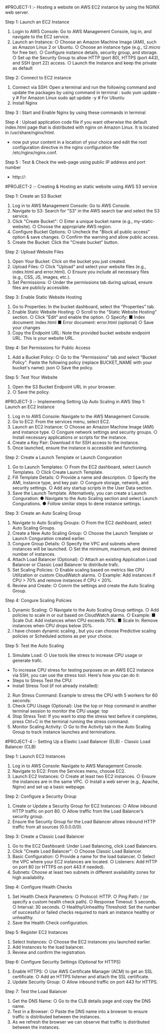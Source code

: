#PROJECT-1 :- Hosting a website on AWS EC2 instance
by using the NGINX web server.

Step 1: Launch an EC2 Instance
1. Login to AWS Console: Go to AWS Management Console, log in, and
navigate to the EC2 service.
2. Launch an Instance:
○ Choose an Amazon Machine Image (AMI), such as Amazon
Linux 2 or Ubuntu.
○ Choose an instance type (e.g., t2.micro for free tier).
○ Configure instance details, security group, and storage.
○ Set up the Security Group to allow HTTP (port 80), HTTPS (port
443), and SSH (port 22) access.
○ Launch the Instance and keep the private as default

Step 2: Connect to EC2 instance
1. Connect via SSH: Open a terminal and run the following command
and update the packages by using command in terminal :
sudo yum update -y # For Amazon Linux
sudo apt update -y # For Ubuntu
2. Install Nginx

Step 3 : Start and Enable Nginx by using these commands in
terminal

Step 4 : Upload application code file if you want otherwise the
default index.html page that is distributed with nginx on Amazon
Linux. It is located in /usr/share/nginx/html.

- now put your content in a location of your choice and edit the root configuration
directive in the nginx configuration file /etc/nginx/nginx.conf.

Step 5 : Test & Check the web-page using public IP address and
port number
- http://<public IP>:<port>

#PROJECT-2 :- Creating & Hosting an static website using
AWS S3 service

Step 1: Create an S3 Bucket
1. Log in to AWS Management Console: Go to AWS Console.
2. Navigate to S3: Search for "S3" in the AWS search bar and select the S3 service.
3. Click "Create Bucket":
○ Enter a unique bucket name (e.g., my-static-website).
○ Choose the appropriate AWS region.
4. Configure Bucket Options:
○ Uncheck the "Block all public access" option & save changes.
○ Confirm the warning and allow public access.
5. Create the Bucket: Click the "Create bucket" button.

Step 2: Upload Website Files
1. Open Your Bucket: Click on the bucket you just created.
2. Upload Files:
○ Click "Upload" and select your website files (e.g., index.html and error.html).
○ Ensure you include all necessary files (e.g., CSS, JS, images, etc.).
3. Set Permissions:
○ Under the permissions tab during upload, ensure files are publicly accessible.

Step 3: Enable Static Website Hosting
1. Go to Properties: In the bucket dashboard, select the "Properties" tab.
2. Enable Static Website Hosting:
○ Scroll to the "Static Website Hosting" section.
○ Click "Edit" and enable the option.
○ Specify:
■ Index document: index.html
■ Error document: error.html (optional)
○ Save your changes
3. Copy the Endpoint URL: Note the provided bucket website endpoint URL. This is your
website URL.

Step 4: Set Permissions for Public Access
1. Add a Bucket Policy:
○ Go to the "Permissions" tab and select "Bucket Policy".
Paste the following policy (replace BUCKET_NAME with your bucket's name):
json
○ Save the policy.

Step 5: Test Your Website
1. Open the S3 Bucket Endpoint URL in your browser.
2. ○ Save the policy.

#PROJECT-3 :- Implementing Setting Up Auto Scaling in AWS
Step 1: Launch an EC2 Instance
1. Log in to AWS Console: Navigate to the AWS Management Console.
2. Go to EC2: From the services menu, select EC2.
3. Launch an EC2 Instance:
○ Choose an Amazon Machine Image (AMI) and instance type.
○ Congure network settings and security groups.
○ Install necessary applications or scripts for the instance.
4. Create a Key Pair: Download it for SSH access to the instance.
5. Once launched, ensure the instance is accessible and functioning.

Step 2: Create a Launch Template or Launch Conguration
1. Go to Launch Templates:
○ From the EC2 dashboard, select Launch Templates.
○ Click Create Launch Template.
2. Fill Template Details:
○ Provide a name and description.
○ Specify the AMI, instance type, and key pair.
○ Congure storage, network, and security settings.
○ Add any startup scripts in the User Data section.
3. Save the Launch Template.
Alternatively, you can create a Launch Conguration:
● Navigate to the Auto Scaling section and select Launch Congurations.
● Follow similar steps to dene instance settings.

Step 3: Create an Auto Scaling Group
1. Navigate to Auto Scaling Groups:
○ From the EC2 dashboard, select Auto Scaling Groups.
2. Create a New Auto Scaling Group:
○ Choose the Launch Template or Launch Conguration created earlier.
3. Congure Group Details:
○ Specify the VPC and subnets where instances will be launched.
○ Set the minimum, maximum, and desired number of instances.
4. Attach Load Balancer (Optional):
○ Attach an existing Application Load Balancer or Classic Load Balancer to
distribute trafc.
5. Set Scaling Policies:
○ Enable scaling based on metrics like CPU Utilization or custom CloudWatch
alarms.
○ Example: Add instances if CPU > 70% and remove instances if CPU < 20%.
6. Review and Create:
○ Conrm the settings and create the Auto Scaling Group.

Step 4: Congure Scaling Policies
1. Dynamic Scaling:
○ Navigate to the Auto Scaling Group settings.
○ Add policies to scale in or out based on CloudWatch alarms.
○ Example:
■ Scale Out: Add instances when CPU exceeds 70%.
■ Scale In: Remove instances when CPU drops below 20%.
2. I have chosen dynamic scaling , but you can choose Predictive scaling policies or
Scheduled actions as per your choice.

Step 5: Test the Auto Scaling
1. Simulate Load:
○ Use tools like stress to increase CPU usage or generate trafc.
- To increase CPU stress for testing purposes on an AWS EC2 instance via SSH,
you can use the stress tool. Here's how you can do it:
- Steps to Stress Test the CPU:
- Install Stress Tool (if not already installed):
2. Run Stress Command:
Example to stress the CPU with 5 workers for 60 seconds:
3. Check CPU Usage (Optional):
Use the top or htop command in another terminal session to monitor the CPU usage:
top
4. Stop Stress Test:
If you want to stop the stress test before it completes, press Ctrl+C in the terminal running the
stress command.
5. Monitor Scaling Activity:
○ Go to the Activity tab in the Auto Scaling Group to track instance launches and
terminations.

#PROJECT-4 :- Setting Up a Elastic Load Balancer (ELB) - Classic Load Balancer (CLB)

Step 1: Launch EC2 Instances
1. Log in to AWS Console: Navigate to AWS Management Console.
2. Navigate to EC2: From the Services menu, choose EC2.
3. Launch EC2 Instances:
○ Create at least two EC2 instances.
○ Ensure the instances are in the same VPC.
○ Install a web server (e.g., Apache, Nginx) and set up a basic webpage.

Step 2: Configure a Security Group
1. Create or Update a Security Group for EC2 Instances:
○ Allow inbound HTTP traffic on port 80.
○ Allow traffic from the Load Balancer’s security group.
2. Ensure the Security Group for the Load Balancer allows inbound HTTP traffic
from all sources (0.0.0.0/0).

Step 3: Create a Classic Load Balancer
1. Go to the EC2 Dashboard: Under Load Balancing, click Load Balancers.
2. Click "Create Load Balancer":
○ Choose Classic Load Balancer.
3. Basic Configuration:
○ Provide a name for the load balancer.
○ Select the VPC where your EC2 instances are located.
○ Listeners: Add HTTP on port 80 (or HTTPS on port 443 if needed).
4. Subnets: Choose at least two subnets in different availability zones for high
availability.

Step 4: Configure Health Checks
1. Set Health Check Parameters:
○ Protocol: HTTP.
○ Ping Path: / (or specify a custom health check path).
○ Response Timeout: 5 seconds.
○ Interval: 30 seconds.
○ Healthy/Unhealthy Threshold: Set the number of successful or failed
checks required to mark an instance healthy or unhealthy.
2. Save the Health Check configuration.

Step 5: Register EC2 Instances
1. Select Instances:
○ Choose the EC2 instances you launched earlier.
2. Add Instances to the load balancer.
3. Review and confirm the registration.

Step 6: Configure Security Settings (Optional for HTTPS)
1. Enable HTTPS:
○ Use AWS Certificate Manager (ACM) to get an SSL certificate.
○ Add an HTTPS listener and attach the SSL certificate.
2. Update Security Group:
○ Allow inbound traffic on port 443 for HTTPS.

Step 7: Test the Load Balancer
1. Get the DNS Name:
○ Go to the CLB details page and copy the DNS name.
2. Test in a Browser:
○ Paste the DNS name into a browser to ensure traffic is distributed
between the instances.
3. As we refresh the browser we can observe that traffic is distributed between the
instances.

